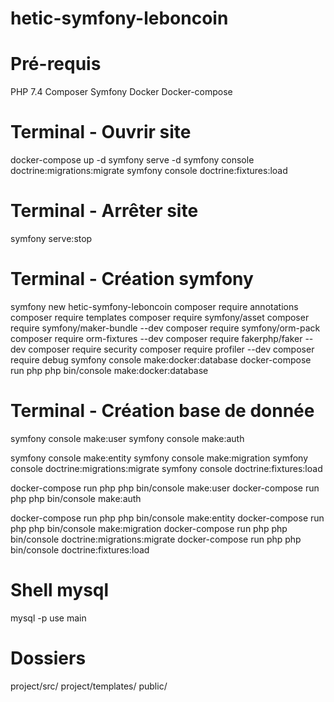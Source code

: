 # hetic-symfony-leboncoin

# Pré-requis
PHP 7.4
Composer
Symfony
Docker
Docker-compose

# Terminal - Ouvrir site
docker-compose up -d
symfony serve -d
symfony console doctrine:migrations:migrate
symfony console doctrine:fixtures:load

# Terminal - Arrêter site
symfony serve:stop

# Terminal - Création symfony
symfony new hetic-symfony-leboncoin
composer require annotations
composer require templates
composer require symfony/asset
composer require symfony/maker-bundle --dev
composer require symfony/orm-pack
composer require orm-fixtures --dev
composer require fakerphp/faker --dev
composer require security
composer require profiler --dev
composer require debug
symfony console make:docker:database
docker-compose run php php bin/console make:docker:database

# Terminal - Création base de donnée
symfony console make:user
symfony console make:auth

symfony console make:entity
symfony console make:migration
symfony console doctrine:migrations:migrate
symfony console doctrine:fixtures:load

docker-compose run php php bin/console make:user
docker-compose run php php bin/console make:auth

docker-compose run php php bin/console make:entity
docker-compose run php php bin/console make:migration
docker-compose run php php bin/console doctrine:migrations:migrate
docker-compose run php php bin/console doctrine:fixtures:load

# Shell mysql
mysql -p
use main

# Dossiers
project/src/
project/templates/
public/
